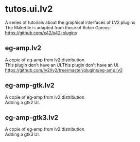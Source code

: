 # tutos.ui.lv2
A series of tutorials about the graphical interfaces of LV2 plugins<br/>
The Makefile is adapted from those of Robin Gareus:<br/>
https://github.com/x42/x42-plugins

## eg-amp.lv2<br/>
A copie of eg-amp from  lv2 distribution.<br/>
This plugin don't have an UI.This plugin don't have an UI.<br/>
https://github.com/lv2/lv2/tree/master/plugins/eg-amp.lv2<br/>

## eg-amp-gtk.lv2<br/>
A copie of eg-amp from  lv2 distribution.<br/>
Adding a gtk2 UI.<br/>

## eg-amp-gtk3.lv2<br/>
A copie of eg-amp from  lv2 distribution.<br/>
Adding a gtk3 UI.<br/>